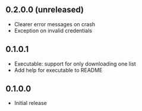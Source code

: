 ## 0.2.0.0 (unreleased)

* Clearer error messages on crash
* Exception on invalid credentials

## 0.1.0.1

* Executable: support for only downloading one list
* Add help for executable to README

## 0.1.0.0

* Initial release
